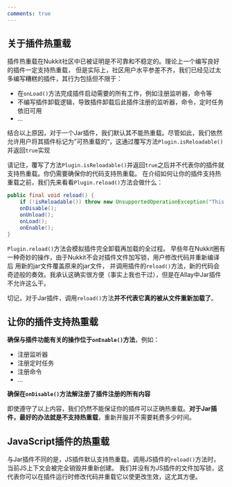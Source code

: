 ```yaml
---
comments: true
---
```


## 关于插件热重载

插件热重载在Nukkit社区中已被证明是不可靠和不稳定的。理论上一个编写良好的插件一定支持热重载，
但是实际上，社区用户水平参差不齐，我们已经见过太多编写糟糕的插件，其行为包括但不限于：

- 在`onLoad()`方法完成插件启动需要的所有工作，例如注册监听器，命令等
- 不编写插件卸载逻辑，导致插件卸载后此插件注册的监听器，命令，定时任务依旧可用
- ...

结合以上原因，对于一个Jar插件，我们默认其不能热重载。尽管如此，我们依然允许用户将其插件标记为”可热重载的“，这通过覆写方法`Plugin.isReloadable()`并返回`true`实现

请记住，覆写了方法`Plugin.isReloadable()`并返回`true`之后并不代表你的插件就支持热重载。你仍需要确保你的代码支持热重载。
在介绍如何让你的插件支持热重载之前，我们先来看看`Plugin.reload()`方法会做什么：

```java
public final void reload() {
    if (!isReloadable()) throw new UnsupportedOperationException("This plugin is not a reloadable plugin!");
    onDisable();
    onUnload();
    onLoad();
    onEnable();
}
```

`Plugin.reload()`方法会模拟插件完全卸载再加载的全过程。
早些年在Nukkit圈有一种奇妙的操作，由于Nukkit不会对插件文件加写锁，用户修改代码并重新编译后 用新的jar文件覆盖原来的jar文件，
并调用插件的`reload()`方法，新的代码会奇迹般的奏效。我承认这确实很方便（事实上我也干过），但是在Allay中Jar插件不允许这么干。

切记，对于Jar插件，调用`reload()`方法**并不代表它真的被从文件重新加载了**。

## 让你的插件支持热重载

**确保与插件功能有关的操作位于`onEnable()`方法**，例如：

- 注册监听器
- 注册定时任务
- 注册命令
- ...

**确保在`onDisable()`方法解注册了插件注册的所有内容**

即使遵守了以上内容，我们仍然不能保证你的插件可以正确热重载。**对于Jar插件，最好的办法就是不支持热重载**，重新开服并不需要耗费多少时间。

## JavaScript插件的热重载

与Jar插件不同的是，JS插件默认支持热重载。调用JS插件的`reload()`方法时，当前JS上下文会被完全销毁并重新创建。
我们并没有为JS插件的文件加写锁，这代表你可以在插件运行时修改代码并重载它以使更改生效，这尤其方便。